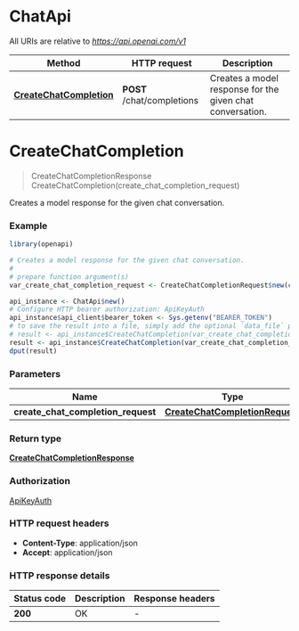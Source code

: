 # ChatApi

All URIs are relative to *https://api.openai.com/v1*

Method | HTTP request | Description
------------- | ------------- | -------------
[**CreateChatCompletion**](ChatApi.md#CreateChatCompletion) | **POST** /chat/completions | Creates a model response for the given chat conversation.


# **CreateChatCompletion**
> CreateChatCompletionResponse CreateChatCompletion(create_chat_completion_request)

Creates a model response for the given chat conversation.

### Example
```R
library(openapi)

# Creates a model response for the given chat conversation.
#
# prepare function argument(s)
var_create_chat_completion_request <- CreateChatCompletionRequest$new(c(ChatCompletionRequestMessage$new("content_example", "function", "name_example", "tool_call_id_example", c(ChatCompletionMessageToolCall$new("id_example", "function", ChatCompletionMessageToolCall_function$new("name_example", "arguments_example"))), ChatCompletionRequestAssistantMessage_function_call$new("arguments_example", "name_example"))), CreateChatCompletionRequest_model$new(), 123, c(key = 123), "logprobs_example", 123, 123, 123, 123, CreateChatCompletionRequest_response_format$new("text"), 123, CreateChatCompletionRequest_stop$new(), "stream_example", 123, 123, c(ChatCompletionTool$new("function", FunctionObject$new("name_example", "description_example", c(key = TODO)))), ChatCompletionToolChoiceOption$new("function", ChatCompletionNamedToolChoice_function$new("name_example")), "user_example", CreateChatCompletionRequest_function_call$new("name_example"), c(ChatCompletionFunctions$new("name_example", "description_example", c(key = TODO)))) # CreateChatCompletionRequest | 

api_instance <- ChatApi$new()
# Configure HTTP bearer authorization: ApiKeyAuth
api_instance$api_client$bearer_token <- Sys.getenv("BEARER_TOKEN")
# to save the result into a file, simply add the optional `data_file` parameter, e.g.
# result <- api_instance$CreateChatCompletion(var_create_chat_completion_requestdata_file = "result.txt")
result <- api_instance$CreateChatCompletion(var_create_chat_completion_request)
dput(result)
```

### Parameters

Name | Type | Description  | Notes
------------- | ------------- | ------------- | -------------
 **create_chat_completion_request** | [**CreateChatCompletionRequest**](CreateChatCompletionRequest.md)|  | 

### Return type

[**CreateChatCompletionResponse**](CreateChatCompletionResponse.md)

### Authorization

[ApiKeyAuth](../README.md#ApiKeyAuth)

### HTTP request headers

 - **Content-Type**: application/json
 - **Accept**: application/json

### HTTP response details
| Status code | Description | Response headers |
|-------------|-------------|------------------|
| **200** | OK |  -  |

